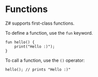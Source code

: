 # Functions
Z# supports first-class functions.

To define a function, use the `fun` keyword.
```
fun hello() {
    print("Hello :)");
}
```

To call a function, use the `()` operator:
```
hello(); // prints "Hello :)"
```
